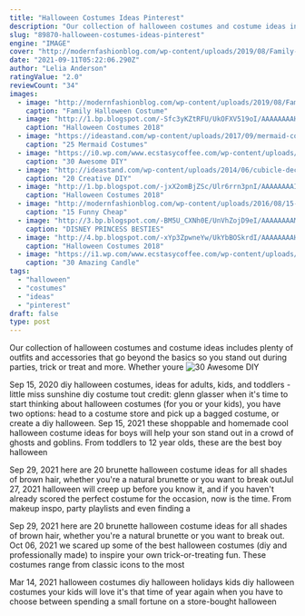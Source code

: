```yaml
---
title: "Halloween Costumes Ideas Pinterest"
description: "Our collection of halloween costumes and costume ideas includes plenty of outfits and accessories that go beyond the basics so you stand out during parties, trick or treat and more. Whether youre"
slug: "89870-halloween-costumes-ideas-pinterest"
engine: "IMAGE"
cover: "http://modernfashionblog.com/wp-content/uploads/2019/08/Family-Halloween-Costume-Ideas-2019-5.jpg"
date: "2021-09-11T05:22:06.290Z"
author: "Lelia Anderson"
ratingValue: "2.0"
reviewCount: "34"
images:
  - image: "http://modernfashionblog.com/wp-content/uploads/2019/08/Family-Halloween-Costume-Ideas-2019-5.jpg"
    caption: "Family Halloween Costume"
  - image: "http://1.bp.blogspot.com/-Sfc3yKZtRFU/UkOFXV519oI/AAAAAAAAH48/4Iqz-MXa88w/s1600/9b18f7cb0e47d1ea95f527d327d0ffa9.jpg"
    caption: "Halloween Costumes 2018"
  - image: "https://ideastand.com/wp-content/uploads/2017/09/mermaid-costume-diy/4-mermaid-costume-diy-ideas-tutorials.jpg"
    caption: "25 Mermaid Costumes"
  - image: "https://i0.wp.com/www.ecstasycoffee.com/wp-content/uploads/2016/10/Menacing-Pumpkin-Man.jpg?resize=416%2C720"
    caption: "30 Awesome DIY"
  - image: "http://ideastand.com/wp-content/uploads/2014/06/cubicle-decorating-ideas/20-office-cubicle-decorating-ideas.jpg"
    caption: "20 Creative DIY"
  - image: "http://1.bp.blogspot.com/-jxX2omBjZSc/Ulr6rrn3pnI/AAAAAAAAIoQ/rZo2MrlNX2M/s1600/Voice-cones3-e1289448892179.jpg"
    caption: "Halloween Costumes 2018"
  - image: "http://modernfashionblog.com/wp-content/uploads/2016/08/15-Funny-Cheap-Easy-Homemade-Halloween-Costumes-2016-7.jpg"
    caption: "15 Funny Cheap"
  - image: "http://3.bp.blogspot.com/-BM5U_CXNh0E/UnVhZojD9eI/AAAAAAAAMfk/R8kIoGD4WlM/s1600/1003478_760136124012904_856083410_n.jpg"
    caption: "DISNEY PRINCESS BESTIES"
  - image: "http://4.bp.blogspot.com/-xYp3ZpwneYw/UkYbBOSkrdI/AAAAAAAAH64/2kSA2EuLORg/s1600/6192ffccd9ced1fa63de4f73ca688c01.jpg"
    caption: "Halloween Costumes 2018"
  - image: "https://i1.wp.com/www.ecstasycoffee.com/wp-content/uploads/2016/10/Halloween-Candle-Holders.jpg"
    caption: "30 Amazing Candle"
tags:
  - "halloween"
  - "costumes"
  - "ideas"
  - "pinterest"
draft: false
type: post
---
```


Our collection of halloween costumes and costume ideas includes plenty of outfits and accessories that go beyond the basics so you stand out during parties, trick or treat and more. Whether youre
![30 Awesome DIY](https://i0.wp.com/www.ecstasycoffee.com/wp-content/uploads/2016/10/Menacing-Pumpkin-Man.jpg?resize=416%2C720 "30 Awesome DIY")

Sep 15, 2020 diy halloween costumes, ideas for adults, kids, and toddlers - little miss sunshine diy costume tout credit: glenn glasser when it&#39;s time to start thinking about halloween costumes (for you or your kids), you have two options: head to a costume store and pick up a bagged costume, or create a diy halloween. Sep 15, 2021 these shoppable and homemade cool halloween costume ideas for boys will help your son stand out in a crowd of ghosts and goblins. From toddlers to 12 year olds, these are the best boy halloween
<!--inArticleAds-->

<!--galleryOne-->

Sep 29, 2021 here are 20 brunette halloween costume ideas for all shades of brown hair, whether you're a natural brunette or you want to break outJul 27, 2021 halloween will creep up before you know it, and if you haven't already scored the perfect costume for the occasion, now is the time. From makeup inspo, party playlists and even finding a
<!--inArticleAds-->

<!--galleryTwo-->

Sep 29, 2021 here are 20 brunette halloween costume ideas for all shades of brown hair, whether you're a natural brunette or you want to break out. Oct 06, 2021 we scared up some of the best halloween costumes (diy and professionally made) to inspire your own trick-or-treating fun. These costumes range from classic icons to the most
<!--galleryThree-->

Mar 14, 2021 halloween costumes diy halloween holidays kids diy halloween costumes your kids will love it's that time of year again when you have to choose between spending a small fortune on a store-bought halloween